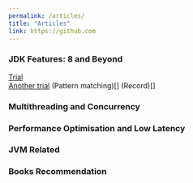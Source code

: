```yaml
---
permalink: /articles/
title: "Articles"
link: https://github.com
---
```

### JDK Features: 8 and Beyond
[Trial](#)  
[Another trial](#/Another-Trial)
(Pattern matching)[]
(Record)[]

### Multithreading and Concurrency 

### Performance Optimisation and Low Latency

### JVM Related

### Books Recommendation
